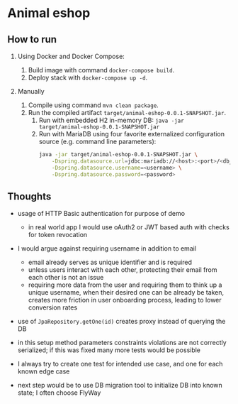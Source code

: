 # Animal eshop

## How to run

1) Using Docker and Docker Compose:
    1) Build image with command `docker-compose build`.
    2) Deploy stack with `docker-compose up -d`.

1) Manually
    1) Compile using command `mvn clean package`.
    1) Run the compiled artifact `target/animal-eshop-0.0.1-SNAPSHOT.jar`.
        1) Run with embedded H2 in-memory DB: `java -jar target/animal-eshop-0.0.1-SNAPSHOT.jar`
        1) Run with MariaDB using four favorite externalized configuration source (e.g. command line parameters): 
           ```bash
           java -jar target/animal-eshop-0.0.1-SNAPSHOT.jar \
               -Dspring.datasource.url=jdbc:mariadb://<host>:<port>/<db_name> \
               -Dspring.datasource.username=<username> \
               -Dspring.datasource.password=<password>
            ```

## Thoughts

- usage of HTTP Basic authentication for purpose of demo
  - in real world app I would use oAuth2 or JWT based auth with checks for token revocation  

- I would argue against requiring username in addition to email
  - email already serves as unique identifier and is required
  - unless users interact with each other, protecting their email from each other is not an issue
  - requiring more data from the user and requiring them to think up a unique username, 
    when their desired one can be already be taken, creates more friction in 
    user onboarding process, leading to lower conversion rates

- use of `JpaRepository.getOne(id)` creates proxy instead of querying the DB

- in this setup method parameters constraints violations are not correctly serialized;
  if this was fixed many more tests would be possible
  
- I always try to create one test for intended use case, and one for each known edge case 

- next step would be to use DB migration tool to initialize DB into known state;
  I often choose FlyWay
